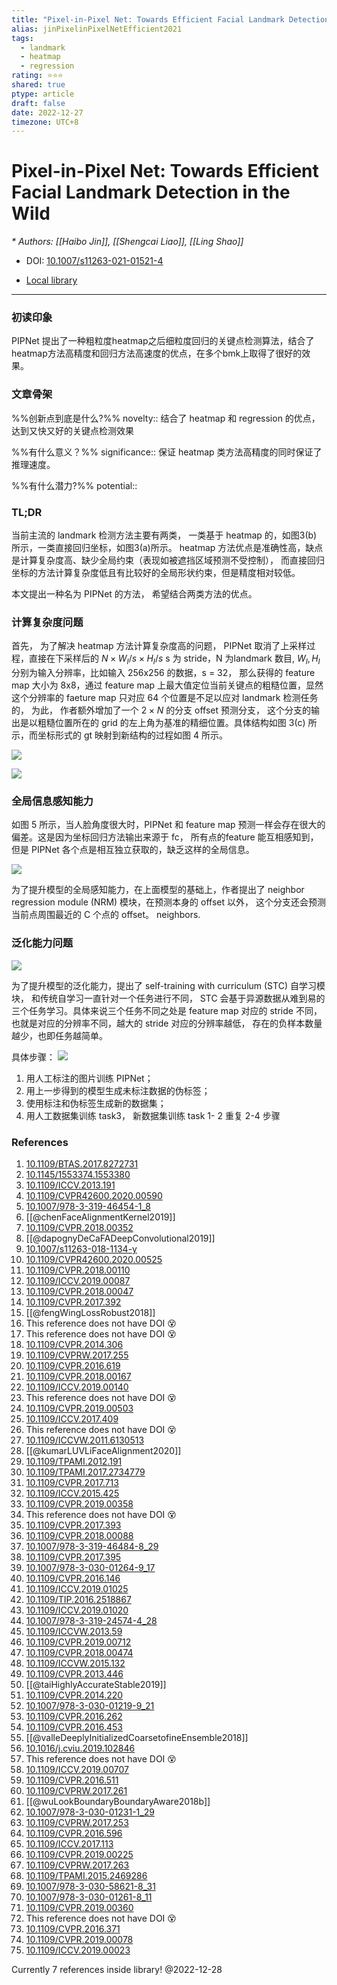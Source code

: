 ```yaml
---
title: "Pixel-in-Pixel Net: Towards Efficient Facial Landmark Detection in the Wild"
alias: jinPixelinPixelNetEfficient2021
tags:
  - landmark
  - heatmap
  - regression
rating: ⭐⭐⭐
shared: true
ptype: article
draft: false
date: 2022-12-27
timezone: UTC+8
---
```



# Pixel-in-Pixel Net: Towards Efficient Facial Landmark Detection in the Wild
<cite>* Authors: [[Haibo Jin]], [[Shengcai Liao]], [[Ling Shao]]</cite>

* DOI: [10.1007/s11263-021-01521-4](https://doi.org/10.1007/s11263-021-01521-4)

* [Local library](zotero://select/items/1_84T2L4XC)

***

### 初读印象

PIPNet 提出了一种粗粒度heatmap之后细粒度回归的关键点检测算法，结合了 heatmap方法高精度和回归方法高速度的优点，在多个bmk上取得了很好的效果。

### 文章骨架
%%创新点到底是什么?%%
novelty:: 结合了 heatmap 和 regression 的优点，达到又快又好的关键点检测效果

%%有什么意义？%%
significance:: 保证 heatmap 类方法高精度的同时保证了推理速度。

%%有什么潜力?%% 
potential:: 


### TL;DR 

当前主流的 landmark 检测方法主要有两类， 一类基于 heatmap 的，如图3(b) 所示，一类直接回归坐标，如图3(a)所示。 
heatmap 方法优点是准确性高，缺点是计算复杂度高、缺少全局约束（表现如被遮挡区域预测不受控制）， 而直接回归坐标的方法计算复杂度低且有比较好的全局形状约束，但是精度相对较低。

本文提出一种名为 PIPNet 的方法， 希望结合两类方法的优点。

### 计算复杂度问题

首先， 为了解决 heatmap 方法计算复杂度高的问题， PIPNet 取消了上采样过程，直接在下采样后的 $N\times{W_I/s}\times{H_I/s}$ s 为 stride，N 为landmark 数目, $W_I,H_I$ 分别为输入分辨率，比如输入 256x256 的数据，s = 32， 那么获得的 feature map 大小为 8x8，通过 feature map 上最大值定位当前关键点的粗糙位置，显然这个分辨率的 faeture map 只对应 64 个位置是不足以应对 landmark 检测任务的， 为此， 作者额外增加了一个 $2\times{N}$ 的分支 offset 预测分支， 这个分支的输出是以粗糙位置所在的 grid 的左上角为基准的精细位置。具体结构如图 3(c) 所示，而坐标形式的 gt 映射到新结构的过程如图 4 所示。

![](https://markdown-imagebed.oss-cn-beijing.aliyuncs.com/imgs20220213121548.png)

![](https://markdown-imagebed.oss-cn-beijing.aliyuncs.com/imgs20220213121612.png)


### 全局信息感知能力

如图 5 所示，当人脸角度很大时，PIPNet 和 feature map 预测一样会存在很大的偏差。这是因为坐标回归方法输出来源于 fc， 所有点的feature 能互相感知到， 但是 PIPNet 各个点是相互独立获取的，缺乏这样的全局信息。

![](https://markdown-imagebed.oss-cn-beijing.aliyuncs.com/imgs20220213165817.png)

为了提升模型的全局感知能力，在上面模型的基础上，作者提出了 neighbor regression module (NRM) 模块，在预测本身的 offset 以外， 这个分支还会预测当前点周围最近的 C 个点的 offset。 neighbors.

### 泛化能力问题

![](https://markdown-imagebed.oss-cn-beijing.aliyuncs.com/imgs20220213172012.png)

为了提升模型的泛化能力，提出了 self-training with curriculum (STC) 自学习模块， 和传统自学习一直针对一个任务进行不同， STC 会基于异源数据从难到易的三个任务学习。具体来说三个任务不同之处是 feature map 对应的 stride 不同， 也就是对应的分辨率不同，越大的 stride 对应的分辨率越低， 存在的负样本数量越少，也即任务越简单。 

具体步骤：
![](https://markdown-imagebed.oss-cn-beijing.aliyuncs.com/imgs/202203171103456.png)

1. 用人工标注的图片训练  PIPNet；
2. 用上一步得到的模型生成未标注数据的伪标签；
3. 使用标注和伪标签生成新的数据集；
4. 用人工数据集训练 task3， 新数据集训练 task 1- 2
重复 2-4 步骤


### References

1. [10.1109/BTAS.2017.8272731](https://doi.org/10.1109/BTAS.2017.8272731)
2. [10.1145/1553374.1553380](https://doi.org/10.1145/1553374.1553380)
3. [10.1109/ICCV.2013.191](https://doi.org/10.1109/ICCV.2013.191)
4. [10.1109/CVPR42600.2020.00590](https://doi.org/10.1109/CVPR42600.2020.00590)
5. [10.1007/978-3-319-46454-1_8](https://doi.org/10.1007/978-3-319-46454-1_8)
6. [[@chenFaceAlignmentKernel2019]]
7. [10.1109/CVPR.2018.00352](https://doi.org/10.1109/CVPR.2018.00352)
8. [[@dapognyDeCaFADeepConvolutional2019]]
9. [10.1007/s11263-018-1134-y](https://doi.org/10.1007/s11263-018-1134-y)
10. [10.1109/CVPR42600.2020.00525](https://doi.org/10.1109/CVPR42600.2020.00525)
11. [10.1109/CVPR.2018.00110](https://doi.org/10.1109/CVPR.2018.00110)
12. [10.1109/ICCV.2019.00087](https://doi.org/10.1109/ICCV.2019.00087)
13. [10.1109/CVPR.2018.00047](https://doi.org/10.1109/CVPR.2018.00047)
14. [10.1109/CVPR.2017.392](https://doi.org/10.1109/CVPR.2017.392)
15. [[@fengWingLossRobust2018]]
16. This reference does not have DOI 😵
17. This reference does not have DOI 😵
18. [10.1109/CVPR.2014.306](https://doi.org/10.1109/CVPR.2014.306)
19. [10.1109/CVPRW.2017.255](https://doi.org/10.1109/CVPRW.2017.255)
20. [10.1109/CVPR.2016.619](https://doi.org/10.1109/CVPR.2016.619)
21. [10.1109/CVPR.2018.00167](https://doi.org/10.1109/CVPR.2018.00167)
22. [10.1109/ICCV.2019.00140](https://doi.org/10.1109/ICCV.2019.00140)
23. This reference does not have DOI 😵
24. [10.1109/CVPR.2019.00503](https://doi.org/10.1109/CVPR.2019.00503)
25. [10.1109/ICCV.2017.409](https://doi.org/10.1109/ICCV.2017.409)
26. This reference does not have DOI 😵
27. [10.1109/ICCVW.2011.6130513](https://doi.org/10.1109/ICCVW.2011.6130513)
28. [[@kumarLUVLiFaceAlignment2020]]
29. [10.1109/TPAMI.2012.191](https://doi.org/10.1109/TPAMI.2012.191)
30. [10.1109/TPAMI.2017.2734779](https://doi.org/10.1109/TPAMI.2017.2734779)
31. [10.1109/CVPR.2017.713](https://doi.org/10.1109/CVPR.2017.713)
32. [10.1109/ICCV.2015.425](https://doi.org/10.1109/ICCV.2015.425)
33. [10.1109/CVPR.2019.00358](https://doi.org/10.1109/CVPR.2019.00358)
34. This reference does not have DOI 😵
35. [10.1109/CVPR.2017.393](https://doi.org/10.1109/CVPR.2017.393)
36. [10.1109/CVPR.2018.00088](https://doi.org/10.1109/CVPR.2018.00088)
37. [10.1007/978-3-319-46484-8_29](https://doi.org/10.1007/978-3-319-46484-8_29)
38. [10.1109/CVPR.2017.395](https://doi.org/10.1109/CVPR.2017.395)
39. [10.1007/978-3-030-01264-9_17](https://doi.org/10.1007/978-3-030-01264-9_17)
40. [10.1109/CVPR.2016.146](https://doi.org/10.1109/CVPR.2016.146)
41. [10.1109/ICCV.2019.01025](https://doi.org/10.1109/ICCV.2019.01025)
42. [10.1109/TIP.2016.2518867](https://doi.org/10.1109/TIP.2016.2518867)
43. [10.1109/ICCV.2019.01020](https://doi.org/10.1109/ICCV.2019.01020)
44. [10.1007/978-3-319-24574-4_28](https://doi.org/10.1007/978-3-319-24574-4_28)
45. [10.1109/ICCVW.2013.59](https://doi.org/10.1109/ICCVW.2013.59)
46. [10.1109/CVPR.2019.00712](https://doi.org/10.1109/CVPR.2019.00712)
47. [10.1109/CVPR.2018.00474](https://doi.org/10.1109/CVPR.2018.00474)
48. [10.1109/ICCVW.2015.132](https://doi.org/10.1109/ICCVW.2015.132)
49. [10.1109/CVPR.2013.446](https://doi.org/10.1109/CVPR.2013.446)
50. [[@taiHighlyAccurateStable2019]]
51. [10.1109/CVPR.2014.220](https://doi.org/10.1109/CVPR.2014.220)
52. [10.1007/978-3-030-01219-9_21](https://doi.org/10.1007/978-3-030-01219-9_21)
53. [10.1109/CVPR.2016.262](https://doi.org/10.1109/CVPR.2016.262)
54. [10.1109/CVPR.2016.453](https://doi.org/10.1109/CVPR.2016.453)
55. [[@valleDeeplyInitializedCoarsetofineEnsemble2018]]
56. [10.1016/j.cviu.2019.102846](https://doi.org/10.1016/j.cviu.2019.102846)
57. This reference does not have DOI 😵
58. [10.1109/ICCV.2019.00707](https://doi.org/10.1109/ICCV.2019.00707)
59. [10.1109/CVPR.2016.511](https://doi.org/10.1109/CVPR.2016.511)
60. [10.1109/CVPRW.2017.261](https://doi.org/10.1109/CVPRW.2017.261)
61. [[@wuLookBoundaryBoundaryAware2018b]]
62. [10.1007/978-3-030-01231-1_29](https://doi.org/10.1007/978-3-030-01231-1_29)
63. [10.1109/CVPRW.2017.253](https://doi.org/10.1109/CVPRW.2017.253)
64. [10.1109/CVPR.2016.596](https://doi.org/10.1109/CVPR.2016.596)
65. [10.1109/ICCV.2017.113](https://doi.org/10.1109/ICCV.2017.113)
66. [10.1109/CVPR.2019.00225](https://doi.org/10.1109/CVPR.2019.00225)
67. [10.1109/CVPRW.2017.263](https://doi.org/10.1109/CVPRW.2017.263)
68. [10.1109/TPAMI.2015.2469286](https://doi.org/10.1109/TPAMI.2015.2469286)
69. [10.1007/978-3-030-58621-8_31](https://doi.org/10.1007/978-3-030-58621-8_31)
70. [10.1007/978-3-030-01261-8_11](https://doi.org/10.1007/978-3-030-01261-8_11)
71. [10.1109/CVPR.2019.00360](https://doi.org/10.1109/CVPR.2019.00360)
72. This reference does not have DOI 😵
73. [10.1109/CVPR.2016.371](https://doi.org/10.1109/CVPR.2016.371)
74. [10.1109/CVPR.2019.00078](https://doi.org/10.1109/CVPR.2019.00078)
75. [10.1109/ICCV.2019.00023](https://doi.org/10.1109/ICCV.2019.00023)

 Currently 7 references inside library! @2022-12-28